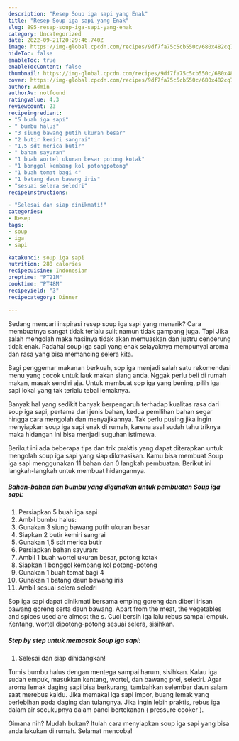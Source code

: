 ```yaml
---
description: "Resep Soup iga sapi yang Enak"
title: "Resep Soup iga sapi yang Enak"
slug: 895-resep-soup-iga-sapi-yang-enak
category: Uncategorized
date: 2022-09-21T20:29:46.740Z
image: https://img-global.cpcdn.com/recipes/9df7fa75c5cb550c/680x482cq70/soup-iga-sapi-foto-resep-utama.jpg
hideToc: false
enableToc: true
enableTocContent: false
thumbnail: https://img-global.cpcdn.com/recipes/9df7fa75c5cb550c/680x482cq70/soup-iga-sapi-foto-resep-utama.jpg
cover: https://img-global.cpcdn.com/recipes/9df7fa75c5cb550c/680x482cq70/soup-iga-sapi-foto-resep-utama.jpg
author: Admin
authorAv: notfound
ratingvalue: 4.3
reviewcount: 23
recipeingredient:
- "5 buah iga sapi"
- " bumbu halus"
- "3 siung bawang putih ukuran besar"
- "2 butir kemiri sangrai"
- "1,5 sdt merica butir"
- " bahan sayuran"
- "1 buah wortel ukuran besar potong kotak"
- "1 bonggol kembang kol potongpotong"
- "1 buah tomat bagi 4"
- "1 batang daun bawang iris"
- "sesuai selera seledri"
recipeinstructions:

- "Selesai dan siap dinikmati!"
categories:
- Resep
tags:
- soup
- iga
- sapi

katakunci: soup iga sapi 
nutrition: 280 calories
recipecuisine: Indonesian
preptime: "PT21M"
cooktime: "PT48M"
recipeyield: "3"
recipecategory: Dinner

---
```



Sedang mencari inspirasi resep soup iga sapi yang menarik? Cara membuatnya sangat tidak terlalu sulit namun tidak gampang juga. Tapi Jika salah mengolah maka hasilnya tidak akan memuaskan dan justru cenderung tidak enak. Padahal soup iga sapi yang enak selayaknya mempunyai aroma dan rasa yang bisa memancing selera kita.


Bagi penggemar makanan berkuah, sop iga menjadi salah satu rekomendasi menu yang cocok untuk lauk makan siang anda. Nggak perlu beli di rumah makan, masak sendiri aja. Untuk membuat sop iga yang bening, pilih iga sapi lokal yang tak terlalu tebal lemaknya.

Banyak hal yang sedikit banyak berpengaruh terhadap kualitas rasa dari soup iga sapi, pertama dari jenis bahan, kedua pemilihan bahan segar hingga cara mengolah dan menyajikannya. Tak perlu pusing jika ingin menyiapkan soup iga sapi enak di rumah, karena asal sudah tahu triknya maka hidangan ini bisa menjadi suguhan istimewa.


Berikut ini ada beberapa tips dan trik praktis yang dapat diterapkan untuk mengolah soup iga sapi yang siap dikreasikan. Kamu bisa membuat Soup iga sapi menggunakan 11 bahan dan 0 langkah pembuatan. Berikut ini langkah-langkah untuk membuat hidangannya.

<!--inarticleads1-->

##### Bahan-bahan dan bumbu yang digunakan untuk pembuatan Soup iga sapi:

1. Persiapkan 5 buah iga sapi
1. Ambil  bumbu halus:
1. Gunakan 3 siung bawang putih ukuran besar
1. Siapkan 2 butir kemiri sangrai
1. Gunakan 1,5 sdt merica butir
1. Persiapkan  bahan sayuran:
1. Ambil 1 buah wortel ukuran besar, potong kotak
1. Siapkan 1 bonggol kembang kol potong-potong
1. Gunakan 1 buah tomat bagi 4
1. Gunakan 1 batang daun bawang iris
1. Ambil sesuai selera seledri


Sop iga sapi dapat dinikmati bersama emping goreng dan diberi irisan bawang goreng serta daun bawang. Apart from the meat, the vegetables and spices used are almost the s. Cuci bersih iga lalu rebus sampai empuk. Kentang, wortel dipotong-potong sesuai selera, sisihkan. 

<!--inarticleads2-->

##### Step by step untuk memasak Soup iga sapi:


1. Selesai dan siap dihidangkan!

Tumis bumbu halus dengan mentega sampai harum, sisihkan. Kalau iga sudah empuk, masukkan kentang, wortel, dan bawang prei, seledri. Agar aroma lemak daging sapi bisa berkurang, tambahkan selembar daun salam saat merebus kaldu. Jika memakai iga sapi impor, buang lemak yang berlebihan pada daging dan tulangnya. Jika ingin lebih praktis, rebus iga dalam air secukupnya dalam panci bertekanan ( pressure cooker ). 

Gimana nih? Mudah bukan? Itulah cara menyiapkan soup iga sapi yang bisa anda lakukan di rumah. Selamat mencoba!
